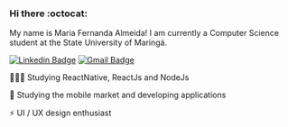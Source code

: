 ### Hi there :octocat:

My name is Maria Fernanda Almeida! I am currently a Computer Science student at the State University of Maringá.

[![Linkedin Badge](https://img.shields.io/badge/linkedin-%230077B5.svg?&style=for-the-badge&logo=linkedin&logoColor=white)](https://www.linkedin.com/in/maria-fernanda-almeida-oliveira-882944187/) [![Gmail Badge](https://img.shields.io/badge/-maria.almoliveira@gmail.com-c14438?style=flat-square&logo=Gmail&logoColor=white&link=mailto:maria.almoliveira@gmail.com)](mailto:maria.almoliveira@gmail.com)

👨🏻‍💻  Studying ReactNative, ReactJs and NodeJs

:iphone: Studying the mobile market and developing applications

:zap: UI / UX design enthusiast





